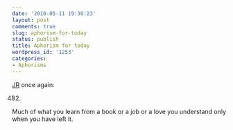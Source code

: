 ```yaml
---
date: '2010-05-11 19:30:23'
layout: post
comments: true
slug: aphorism-for-today
status: publish
title: Aphorism for today
wordpress_id: '1253'
categories:
- Aphorisms
---
```


[JR](http://fnord.phfactor.net/2007/06/17/this-man-is-one-of-my-heros/) once again:


> 
482.

Much of what you learn from a book or a job
or a love you understand only when you have
left it.





